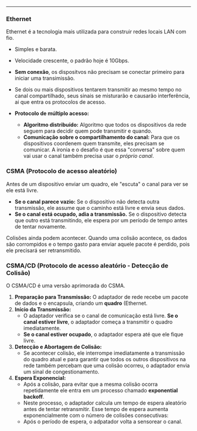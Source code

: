 
--- 
### **Ethernet**

 Ethernet é a tecnologia mais utilizada para construir redes locais LAN com fio.

- Simples e barata.
- Velocidade crescente, o padrão hoje é 10Gbps.
- **Sem conexão**, os dispositvos não precisam se conectar primeiro para iniciar uma transimissão.
- Se dois ou mais dispositivos tentarem transmitir ao mesmo tempo no canal compartilhado, seus sinais se misturarão e causarão interferência, ai que entra os protocolos de acesso.

- **Protocolo de múltiplo acesso:**
    - **Algoritmo distribuído:**  Algoritmo que todos os dispositivos da rede seguem para decidir quem pode transmitir e quando. 
    - **Comunicação sobre o compartilhamento do canal:** Para que os dispositivos coordenem quem transmite, eles precisam se comunicar. A ironia e o desafio é que essa "conversa" sobre quem vai usar o canal também precisa usar o _próprio canal_.
### **CSMA (Protocolo de acesso aleatório)**

Antes de um dispositivo enviar um quadro, ele "escuta" o canal para ver se ele está livre.

- **Se o canal parece vazio:** Se o dispositivo não detecta outra transmissão, ele assume que o caminho está livre e envia seus dados.
- **Se o canal está ocupado, adia a transmissão.** Se o dispositivo detecta que outro está transmitindo, ele espera por um período de tempo antes de tentar novamente.

Colisões ainda podem acontecer. Quando uma colisão acontece, os dados são corrompidos e o tempo gasto para enviar aquele pacote é perdido, pois ele precisará ser retransmitido.

### **CSMA/CD (Protocolo de acesso aleatório -  Detecção de Colisão)**

O CSMA/CD é uma versão aprimorada do CSMA.

1. **Preparação para Transmissão:** O adaptador de rede recebe um pacote de dados e o encapsula, criando um **quadro** (Ethernet.
2. **Início da Transmissão:**
    - O adaptador verifica se o canal de comunicação está livre. **Se o canal estiver livre**, o adaptador começa a transmitir o quadro imediatamente.
    - **Se o canal estiver ocupado**, o adaptador espera até que ele fique livre.
3. **Detecção e Abortagem de Colisão:**
    - Se acontecer colisão, ele interrompe imediatamente a transmissão do quadro atual e para garantir que todos os outros dispositivos na rede também percebam que uma colisão ocorreu, o adaptador envia um sinal de congestionamento.
4. **Espera Exponencial:**
    - Após a colisão, para evitar que a mesma colisão ocorra repetidamente ele entra em um processo chamado **exponential backoff**.
    - Neste processo, o adaptador calcula um tempo de espera aleatório antes de tentar retransmitir. Esse tempo de espera aumenta exponencialmente com o número de colisões consecutivas:
    - Após o período de espera, o adpatador volta a sensorear o canal.


